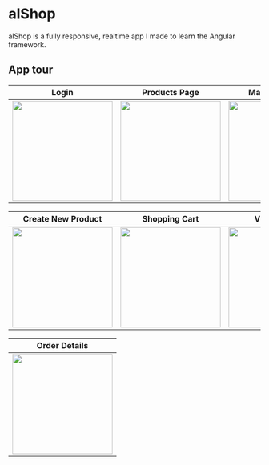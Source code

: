 # alShop

alShop is a fully responsive, realtime app I made to learn the Angular framework. 


## App tour

| Login | Products Page | Manage Orders | 
|----------| ------------------|--------|
|<img src="https://user-images.githubusercontent.com/16638417/32392465-3d676ad6-c0ac-11e7-811c-91e769b3be5e.jpg"  width="200px">| <img src="https://user-images.githubusercontent.com/16638417/32392653-da7712ae-c0ac-11e7-86f1-bdc9c36924a9.jpg" width="200px"/>| <img src="https://user-images.githubusercontent.com/16638417/32392920-efcbf65a-c0ad-11e7-8052-61bb7cea2b79.jpg" width="200px" />| 


| Create New Product | Shopping Cart | View Orders | 
|----------| ------------------|--------|
|<img src="https://user-images.githubusercontent.com/16638417/32393048-7430c812-c0ae-11e7-8f74-c627e16a204e.jpg"  width="200px">| <img src="https://user-images.githubusercontent.com/16638417/32393335-739cdf52-c0af-11e7-9402-adfc78372c9e.jpg" width="200px"/>| <img src="https://user-images.githubusercontent.com/16638417/32393863-8e8b55a8-c0b1-11e7-8b47-fe3a0adda656.jpg" width="200px" />| 

| Order Details |
| ------------- |
|<img src="https://user-images.githubusercontent.com/16638417/32393878-97f70312-c0b1-11e7-9c3a-caffc9f846f0.jpg" width="200px" />|



